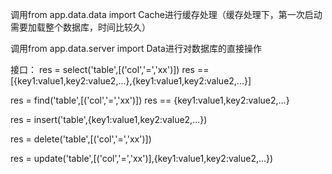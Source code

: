 调用from app.data.data import Cache进行缓存处理（缓存处理下，第一次启动需要加载整个数据库，时间比较久）


调用from app.data.server import Data进行对数据库的直接操作

接口：
res = select('table',[('col','=','xx')])
res == [{key1:value1,key2:value2,...},{key1:value1,key2:value2,...}]


res = find('table',[('col','=','xx')])
res == {key1:value1,key2:value2,...}


res = insert('table',{key1:value1,key2:value2,...})

res = delete('table',[('col','=','xx')])

res = update('table',[('col','=','xx')],{key1:value1,key2:value2,...})



